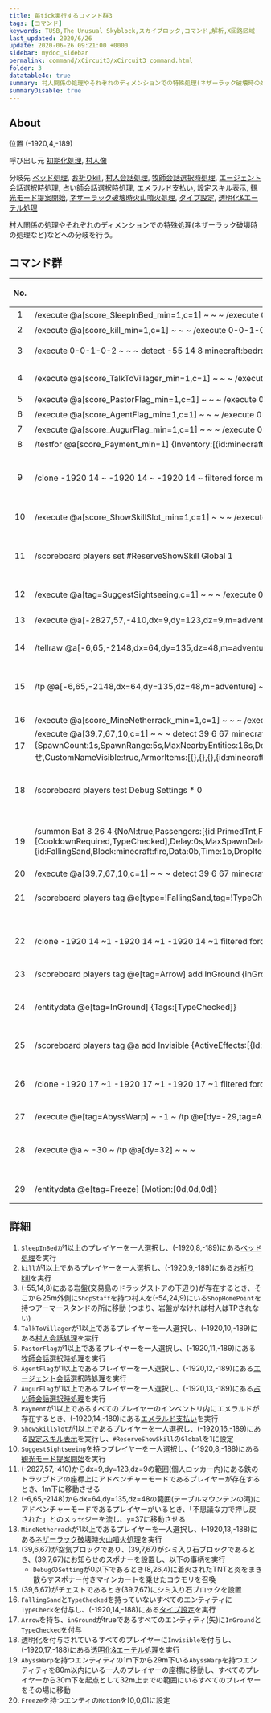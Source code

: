 ```yaml
---
title: 毎tick実行するコマンド群3
tags: [コマンド]
keywords: TUSB,The Unusual Skyblock,スカイブロック,コマンド,解析,X回路区域
last_updated: 2020/6/26
update: 2020-06-26 09:21:00 +0000
sidebar: mydoc_sidebar
permalink: command/xCircuit3/xCircuit3_command.html
folder: 3
datatable4c: true
summary: 村人関係の処理やそれぞれのディメンションでの特殊処理(ネザーラック破壊時の処理など)などへの分岐を行う。
summaryDisable: true
---
```


## About

<span class="tagYellow">位置</span> (-1920,4,-189)

<span class="tagBlack">呼び出し元</span> [初期化処理](/command/xCircuitCore/xCircuitCore_initializeProcessing.html), [村人像](/command/xCircuitCore/xCircuitCore_mainclockProcessing.html)

<span class="tagBlue">分岐先</span> [ベッド処理](/command/xCircuit3/xCircuit3_bedProcessing.html), [お祈りkill](/command/xCircuit3/xCircuit3_prayProcessing.html), [村人会話処理](/command/xCircuit3/xCircuit3_villagerTalkProcessing.html), [牧師会話選択時処理](/command/xCircuit3/xCircuit3_pastorTalk.html), [エージェント会話選択時処理](/command/xCircuit3/xCircuit3_agentTalk.html), [占い師会話選択時処理](/command/xCircuit3/xCircuit3_augurTalk.html), [エメラルド支払い](/command/xCircuit3/xCircuit3_paymentProcessing.html), [設定スキル表示](/command/xCircuit3/xCircuit3_skillDisplay.html), [観光モード提案開始](/command/xCircuit3/xCircuit3_suggestSightseeing.html), [ネザーラック破壊時火山噴火処理](/command/xCircuit3/xCircuit3_volcanoProcessing.html), [タイプ設定](/command/xCircuit3/xCircuit3_typeSetting.html), [透明化&エーテル処理](/command/xCircuit3/xCircuit3_invisibleEtherProcessing.html)

村人関係の処理やそれぞれのディメンションでの特殊処理(ネザーラック破壊時の処理など)などへの分岐を行う。

## コマンド群

<div class="datatable4c-begin"></div>

|No.|コマンド|コメント|状態|
|:-:|-|-|-|
|1|/execute @a[score_SleepInBed_min=1,c=1] ~ ~ ~ /execute 0-0-1-0-1 ~ 8 -189 /clone ~ ~ ~ ~ ~ ~ ~ ~ ~ filtered force minecraft:command_block 5 ###ベッド処理|ベッド処理|
|2|/execute @a[score_kill_min=1,c=1] ~ ~ ~ /execute 0-0-1-0-1 ~ 9 -189 /clone ~ ~ ~ ~ ~ ~ ~ ~ ~ filtered force minecraft:command_block 5 ###お祈り処理|お祈り処理|
|3|/execute 0-0-1-0-2 ~ ~ ~ detect -55 14 8 minecraft:bedrock 0 /tp @e[rm=25,type=Villager,tag=ShopStaff] @e[-54,24,9,2,type=ArmorStand,tag=ShopHomePoint,c=1]|交易島落下防止兼追加 ShopStaffタグ|
|4|/execute @a[score_TalkToVillager_min=1,c=1] ~ ~ ~ /execute 0-0-1-0-1 ~ 10 -189 /clone ~ ~ ~ ~ ~ ~ ~ ~ ~ filtered force minecraft:command_block 5 ###村人会話|村人会話 牧師 エージェント 占い師|
|5|/execute @a[score_PastorFlag_min=1,c=1] ~ ~ ~ /execute 0-0-1-0-1 ~ 11 -189 /clone ~ ~ ~ ~ ~ ~ ~ ~ ~ filtered force minecraft:command_block 5 ###牧師会話|
|6|/execute @a[score_AgentFlag_min=1,c=1] ~ ~ ~ /execute 0-0-1-0-1 ~ 12 -189 /clone ~ ~ ~ ~ ~ ~ ~ ~ ~ filtered force minecraft:command_block 5 ###エージェント会話|
|7|/execute @a[score_AugurFlag_min=1,c=1] ~ ~ ~ /execute 0-0-1-0-1 ~ 13 -189 /clone ~ ~ ~ ~ ~ ~ ~ ~ ~ filtered force minecraft:command_block 5 ###占い師会話|
|8|/testfor @a[score_Payment_min=1] {Inventory:[{id:minecraft:emerald}]}|エメラルド支払い|
|9|/clone -1920 14 ~ -1920 14 ~ -1920 14 ~ filtered force minecraft:command_block 5 ###エメラルド支払い||条件付き|
|10|/execute @a[score_ShowSkillSlot_min=1,c=1] ~ ~ ~ /execute 0-0-1-0-1 ~ 16 -189 /clone ~ ~ ~ ~ ~ ~ ~ ~ ~ filtered force minecraft:command_block 5 ###設定スキル表示|設定スキル表示 スコアShowSkillSlot|
|11|/scoreboard players set #ReserveShowSkill Global 1||条件付き|
|12|/execute @a[tag=SuggestSightseeing,c=1] ~ ~ ~ /execute 0-0-1-0-1 ~ 8 -188 /clone ~ ~ ~ ~ ~ ~ ~ ~ ~ filtered force minecraft:command_block 5 ###観光モード提案|観光モード提案 タグSuggestShightSeeing|
|13|/execute @a[-2827,57,-410,dx=9,dy=123,dz=9,m=adventure] ~ ~ ~ detect ~ ~ ~ minecraft:iron_trapdoor -1 /tp @a[c=1] ~ ~-1 ~|個人ロッカーエンパ対策|
|14|/tellraw @a[-6,65,-2148,dx=64,dy=135,dz=48,m=adventure] {"text":"不思議な力で押し戻された。","color":"dark_purple"}|テーブルマウンテン 不思議な力|
|15|/tp @a[-6,65,-2148,dx=64,dy=135,dz=48,m=adventure] ~ 37 ~||条件付き|
|16|/execute @a[score_MineNetherrack_min=1,c=1] ~ ~ ~ /execute 0-0-1-0-1 ~ 13 -188 /clone ~ ~ ~ ~ ~ ~ ~ ~ ~ filtered force minecraft:command_block 5 ###ネザー火山噴火|ネザー火山噴火|
|17|/execute @a[39,7,67,10,c=1] ~ ~ ~ detect 39 6 67 minecraft:air 0 /execute @a[c=1] ~ ~ ~ detect 39 7 67 minecraft:monster_egg -1 /setblock 39 7 67 minecraft:mob_spawner 0 destroy {SpawnCount:1s,SpawnRange:5s,MaxNearbyEntities:16s,Delay:1s,MaxSpawnDelay:10s,MinSpawnDelay:10s,RequiredPlayerRange:32s,SpawnData:{id:Silverfish,CustomName:お知らせ,CustomNameVisible:true,ArmorItems:[{},{},{},{id:minecraft:wool,Count:1b}],ArmorDropChances:[0f,0f,0f,2f]}}|サボテン島の罠(封印島の間違えでは?)|
|18|/scoreboard players test Debug Settings * 0||条件付き|
|19|/summon Bat 8 26 4 {NoAI:true,Passengers:[{id:PrimedTnt,Fuse:5s},{id:MinecartSpawner,PortalCooldown:1,Tags:[CooldownRequired,TypeChecked],Delay:0s,MaxSpawnDelay:32000s,MinSpawnDelay:32000s,SpawnCount:200s,SpawnRange:64s,MaxNearbyEntities:300s,RequiredPlayerRange:120s,SpawnData:{id:FallingSand,Block:minecraft:fire,Data:0b,Time:1b,DropItem:false},SpawnPotentials:[{Weight:1}]}]}||条件付き|
|20|/execute @a[39,7,67,10,c=1] ~ ~ ~ detect 39 6 67 minecraft:chest -1 /setblock 39 7 67 minecraft:monster_egg 0 keep|
|21|/scoreboard players tag @e[type=!FallingSand,tag=!TypeChecked] add TypeCheck|タイプ設定 TypeCheck TypeChecked|
|22|/clone -1920 14 ~1 -1920 14 ~1 -1920 14 ~1 filtered force minecraft:command_block 5 ###タイプ設定||条件付き|
|23|/scoreboard players tag @e[tag=Arrow] add InGround {inGround:true}|接地矢無効化|
|24|/entitydata @e[tag=InGround] {Tags:[TypeChecked]}||条件付き|
|25|/scoreboard players tag @a add Invisible {ActiveEffects:[{Id:14b}]}|透明化&エーテル Invisible|
|26|/clone -1920 17 ~1 -1920 17 ~1 -1920 17 ~1 filtered force minecraft:command_block 5 ###エーテル処理||条件付き|
|27|/execute @e[tag=AbyssWarp] ~ -1 ~ /tp @e[dy=-29,tag=AbyssWarp] @a[r=80,c=1]|奈落防止|
|28|/execute @a ~ -30 ~ /tp @a[dy=32] ~ ~ ~||条件付き|
|29|/entitydata @e[tag=Freeze] {Motion:[0d,0d,0d]}|NoAI停止処理 Freeze **もやんのせい**|

<div class="datatable4c-end"></div>

## 詳細

1. `SleepInBed`が1以上のプレイヤーを一人選択し、(-1920,8,-189)にある[ベッド処理](/command/xCircuit3/xCircuit3_bedProcessing.html)を実行
2. `kill`が1以上であるプレイヤーを一人選択し、(-1920,9,-189)にある[お祈りkill](/command/xCircuit3/xCircuit3_prayProcessing.html)を実行
3. (-55,14,8)にある岩盤(交易島のドラッグストアの下辺り)が存在するとき、そこから25m外側に`ShopStaff`を持つ村人を(-54,24,9)にいる`ShopHomePoint`を持つアーマースタンドの所に移動 (つまり、岩盤がなければ村人はTPされない)
4. `TalkToVillager`が1以上であるプレイヤーを一人選択し、(-1920,10,-189)にある[村人会話処理](/command/xCircuit3/xCircuit3_villagerTalkProcessing.html)を実行
5. `PastorFlag`が1以上であるプレイヤーを一人選択し、(-1920,11,-189)にある[牧師会話選択時処理](/command/xCircuit3/xCircuit3_pastorTalk.html)を実行
6. `AgentFlag`が1以上であるプレイヤーを一人選択し、(-1920,12,-189)にある[エージェント会話選択時処理](/command/xCircuit3/xCircuit3_agentTalk.html)を実行
7. `AugurFlag`が1以上であるプレイヤーを一人選択し、(-1920,13,-189)にある[占い師会話選択時処理](/command/xCircuit3/xCircuit3_augurTalk.html)を実行
8. `Payment`が1以上であるすべてのプレイヤーのインベントリ内にエメラルドが存在するとき、(-1920,14,-189)にある[エメラルド支払い](/command/xCircuit3/xCircuit3_paymentProcessing.html)を実行
9. `ShowSkillSlot`が1以上であるプレイヤーを一人選択し、(-1920,16,-189)にある[設定スキル表示](/command/xCircuit3/xCircuit3_skillDisplay.html)を実行し、`#ReserveShowSkill`の`Global`を1に設定
10. `SuggestSightseeing`を持つプレイヤーを一人選択し、(-1920,8,-188)にある[観光モード提案開始](/command/xCircuit3/xCircuit3_suggestSightseeing.html)を実行
11. (-2827,57,-410)からdx=9,dy=123,dz=9の範囲(個人ロッカー内)にある鉄のトラップドアの座標上にアドベンチャーモードであるプレイヤーが存在するとき、1m下に移動させる
12. (-6,65,-2148)からdx=64,dy=135,dz=48の範囲(テーブルマウンテンの滝)にアドベンチャーモードであるプレイヤーがいるとき、「不思議な力で押し戻された」とのメッセジーを流し、y=37に移動させる
13. `MineNetherrack`が1以上であるプレイヤーを一人選択し、(-1920,13,-188)にある[ネザーラック破壊時火山噴火処理](/command/xCircuit3/xCircuit3_volcanoProcessing.html)を実行
14. (39,6,67)が空気ブロックであり、(39,7,67)がシミ入り石ブロックであるとき、(39,7,67)にお知らせのスポナーを設置し、以下の事柄を実行
    - `Debug`の`Setting`が0以下であるとき(8,26,4)に着火されたTNTと炎をまき散らすスポナー付きマインカートを乗せたコウモリを召喚
15. (39,6,67)がチェストであるとき(39,7,67)にシミ入り石ブロックを設置
16. `FallingSand`と`TypeChecked`を持っていないすべてのエンティティに`TypeCheck`を付与し、(-1920,14,-188)にある[タイプ設定](/command/xCircuit3/xCircuit3_typeSetting.html)を実行
17. `Arrow`を持ち、`inGround`がtrueであるすべてのエンティティ(矢)に`InGround`と`TypeChecked`を付与
18. 透明化を付与されているすべてのプレイヤーに`Invisible`を付与し、(-1920,17,-188)にある[透明化&エーテル処理](/command/xCircuit3/xCircuit3_invisibleEtherProcessing.html)を実行
19. `AbyssWarp`を持つエンティティの1m下から29m下いる`AbyssWarp`を持つエンティティを80m以内にいる一人のプレイヤーの座標に移動し、すべてのプレイヤーから30m下を起点として32m上までの範囲にいるすべてのプレイヤーをその場に移動
20. `Freeze`を持つエンティの`Motion`を[0,0,0]に設定

